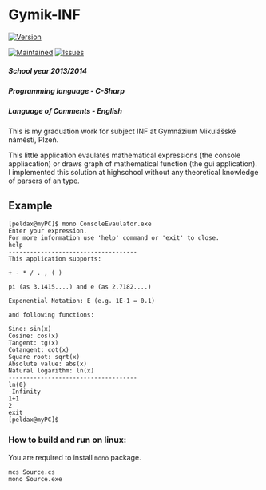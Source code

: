 # Gymik-INF

[![Version](https://img.shields.io/badge/version-1.0-brightgreen.svg)](https://github.com/peldax/Gymik-INF/releases/tag/v1.0)

[![Maintained](https://img.shields.io/badge/maintained-no-red.svg)](https://github.com/peldax/Gymik-INF/releases)
[![Issues](https://img.shields.io/badge/issues-0-brightgreen.svg)](https://github.com/peldax/Gymik-INF/issues)

##### School year 2013/2014
##### Programming language - C-Sharp
##### Language of Comments - English

This is my graduation work for subject INF at Gymnázium Mikulášské náměstí, Plzeň.

This little application evaulates mathematical expressions (the console appliacation) or draws graph of mathematical function (the gui application). I implemented this solution at highschool without any theoretical knowledge of parsers of an type.

## Example

```
[peldax@myPC]$ mono ConsoleEvaulator.exe 
Enter your expression.
For more information use 'help' command or 'exit' to close.
help
------------------------------------
This application supports:

+ - * / . , ( )

pi (as 3.1415....) and e (as 2.7182....)

Exponential Notation: E (e.g. 1E-1 = 0.1)

and following functions:

Sine: sin(x)
Cosine: cos(x)
Tangent: tg(x)
Cotangent: cot(x)
Square root: sqrt(x)
Absolute value: abs(x)
Natural logarithm: ln(x)
------------------------------------
ln(0) 
-Infinity
1+1
2
exit
[peldax@myPC]$
```

### How to build and run on linux:

You are required to install `mono` package.

```
mcs Source.cs
mono Source.exe
```
